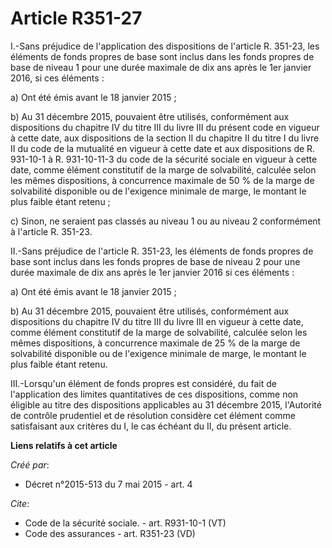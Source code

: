 # Article R351-27

I.-Sans préjudice de l'application des dispositions de l'article R. 351-23, les éléments de fonds propres de base sont inclus
dans les fonds propres de base de niveau 1 pour une durée maximale de dix ans après le 1er janvier 2016, si ces éléments : 

a) Ont été émis avant le 18 janvier 2015 ; 

b) Au 31 décembre 2015, pouvaient être utilisés, conformément aux dispositions du chapitre IV du titre III du livre III du
présent code en vigueur à cette date, aux dispositions de la section II du chapitre II du titre I du livre II du code de la
mutualité en vigueur à cette date et aux dispositions de R. 931-10-1 à R. 931-10-11-3 du  code de la sécurité sociale en
vigueur à cette date, comme élément constitutif de la marge de solvabilité, calculée selon les mêmes dispositions, à
concurrence maximale de 50 % de la marge de solvabilité disponible ou de l'exigence minimale de marge, le montant le plus
faible étant retenu ; 

c) Sinon, ne seraient pas classés au niveau 1 ou au niveau 2 conformément à l'article R. 351-23. 

II.-Sans préjudice de l'article R. 351-23, les éléments de fonds propres de base sont inclus dans les fonds propres de base
de niveau 2 pour une durée maximale de dix ans après le 1er janvier 2016 si ces éléments : 

a) Ont été émis avant le 18 janvier 2015 ; 

b) Au 31 décembre 2015, pouvaient être utilisés, conformément aux dispositions du chapitre IV du titre III du livre III en
vigueur à cette date, comme élément constitutif de la marge de solvabilité, calculée selon les mêmes dispositions, à
concurrence maximale de 25 % de la marge de solvabilité disponible ou de l'exigence minimale de marge, le montant le plus
faible étant retenu. 

III.-Lorsqu'un élément de fonds propres est considéré, du fait de l'application des limites quantitatives de ces
dispositions, comme non éligible au titre des dispositions applicables au 31 décembre 2015, l'Autorité de contrôle prudentiel
et de résolution considère cet élément comme satisfaisant aux critères du I, le cas échéant du II, du présent article.

**Liens relatifs à cet article**

_Créé par_:

  - Décret n°2015-513 du 7 mai 2015 - art. 4

_Cite_:

  - Code de la sécurité sociale. - art. R931-10-1 (VT)
  - Code des assurances - art. R351-23 (VD)
